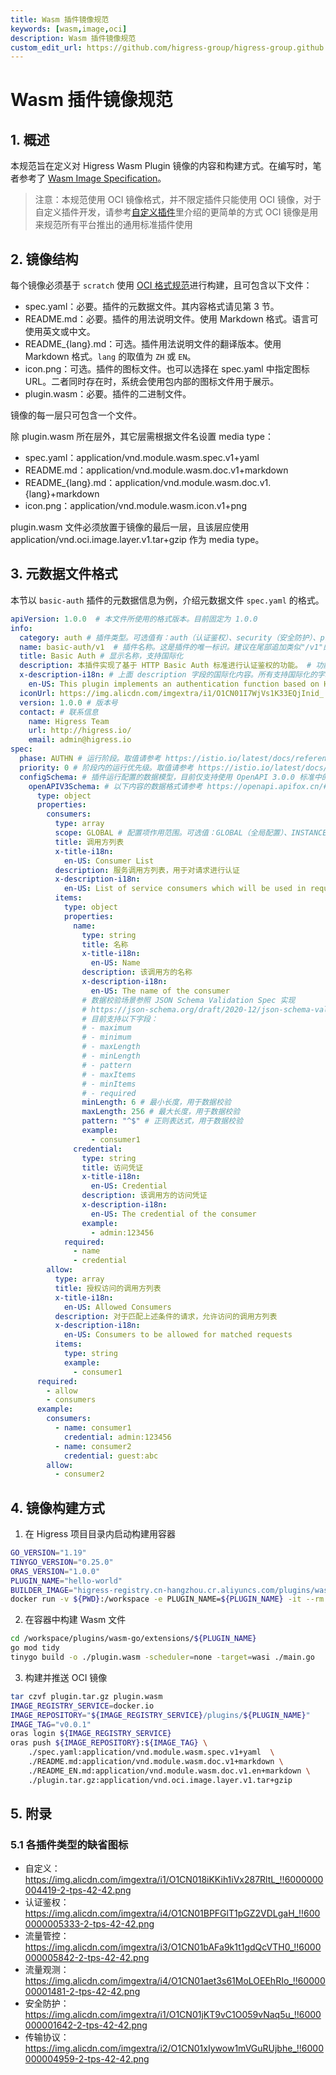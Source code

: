 ```yaml
---
title: Wasm 插件镜像规范
keywords: [wasm,image,oci]
description: Wasm 插件镜像规范
custom_edit_url: https://github.com/higress-group/higress-group.github.io/blob/main/i18n/zh-cn/docusaurus-plugin-content-docs/current/user/wasm-image-spec.md
---
```


# Wasm 插件镜像规范

## 1. 概述

本规范旨在定义对 Higress Wasm Plugin 镜像的内容和构建方式。在编写时，笔者参考了 [Wasm Image Specification](https://github.com/solo-io/wasm/blob/master/spec/spec-compat.md)。

> 注意：本规范使用 OCI 镜像格式，并不限定插件只能使用 OCI 镜像，对于自定义插件开发，请参考[自定义插件](../plugins/custom.md)里介绍的更简单的方式
> OCI 镜像是用来规范所有平台推出的通用标准插件使用


## 2. 镜像结构

每个镜像必须基于 `scratch` 使用 [OCI 格式规范](https://github.com/opencontainers/image-spec)进行构建，且可包含以下文件：

- spec.yaml：必要。插件的元数据文件。其内容格式请见第 3 节。
- README.md：必要。插件的用法说明文件。使用 Markdown 格式。语言可使用英文或中文。
- README_{lang}.md：可选。插件用法说明文件的翻译版本。使用 Markdown 格式。`lang` 的取值为 `ZH` 或 `EN`。
- icon.png：可选。插件的图标文件。也可以选择在 spec.yaml 中指定图标 URL。二者同时存在时，系统会使用包内部的图标文件用于展示。
- plugin.wasm：必要。插件的二进制文件。

镜像的每一层只可包含一个文件。

除 plugin.wasm 所在层外，其它层需根据文件名设置 media type：

- spec.yaml：application/vnd.module.wasm.spec.v1+yaml 
- README.md：application/vnd.module.wasm.doc.v1+markdown
- README_{lang}.md：application/vnd.module.wasm.doc.v1.{lang}+markdown
- icon.png：application/vnd.module.wasm.icon.v1+png

plugin.wasm 文件必须放置于镜像的最后一层，且该层应使用 application/vnd.oci.image.layer.v1.tar+gzip 作为 media type。

## 3. 元数据文件格式

本节以 `basic-auth` 插件的元数据信息为例，介绍元数据文件 `spec.yaml` 的格式。

```yaml
apiVersion: 1.0.0  # 本文件所使用的格式版本。目前固定为 1.0.0
info:
  category: auth # 插件类型。可选值有：auth（认证鉴权）、security（安全防护）、protocol（协议转换）、flow-control（流量控制）、flow-monitor（流量观测）、custom（自定义）
  name: basic-auth/v1  # 插件名称。这是插件的唯一标识。建议在尾部追加类似"/v1"的版本号，以便应对后续不兼容升级的场景
  title: Basic Auth # 显示名称，支持国际化
  description: 本插件实现了基于 HTTP Basic Auth 标准进行认证鉴权的功能。 # 功能描述，支持国际化
  x-description-i18n: # 上面 description 字段的国际化内容。所有支持国际化的字段均可使用"x-{name}-i18n"的方式添加国际化内容
    en-US: This plugin implements an authentication function based on HTTP Basic Auth standard.
  iconUrl: https://img.alicdn.com/imgextra/i1/O1CN01I7WjVs1K33EQjInid_!!6000000001107-2-tps-960-290.png # 可选，插件的图标文件 URL。
  version: 1.0.0 # 版本号
  contact: # 联系信息
    name: Higress Team
    url: http://higress.io/
    email: admin@higress.io
spec:
  phase: AUTHN # 运行阶段。取值请参考 https://istio.io/latest/docs/reference/config/proxy_extensions/wasm-plugin/#PluginPhase
  priority: 0 # 阶段内的运行优先级。取值请参考 https://istio.io/latest/docs/reference/config/proxy_extensions/wasm-plugin/#WasmPlugin
  configSchema: # 插件运行配置的数据模型，目前仅支持使用 OpenAPI 3.0.0 标准中的 Schema 格式进行定义
    openAPIV3Schema: # 以下内容的数据格式请参考 https://openapi.apifox.cn/#schema-%E5%AF%B9%E8%B1%A1 。部分显示用字段支持国际化。
      type: object
      properties:
        consumers:
          type: array
          scope: GLOBAL # 配置项作用范围。可选值：GLOBAL（全局配置）、INSTANCE（实例级配置，即在关联路由、域名时的配置）、ALL（全局、实例皆可配置）。可空。缺省值为 INSTANCE。
          title: 调用方列表
          x-title-i18n:
            en-US: Consumer List
          description: 服务调用方列表，用于对请求进行认证
          x-description-i18n:
            en-US: List of service consumers which will be used in request authentication
          items:
            type: object
            properties:
              name:
                type: string
                title: 名称
                x-title-i18n:
                  en-US: Name
                description: 该调用方的名称
                x-description-i18n:
                  en-US: The name of the consumer
                # 数据校验场景参照 JSON Schema Validation Spec 实现
                # https://json-schema.org/draft/2020-12/json-schema-validation.html
                # 目前支持以下字段：
                # - maximum
                # - minimum
                # - maxLength
                # - minLength
                # - pattern
                # - maxItems
                # - minItems
                # - required
                minLength: 6 # 最小长度，用于数据校验
                maxLength: 256 # 最大长度，用于数据校验
                pattern: "^$" # 正则表达式，用于数据校验
                example:
                  - consumer1
              credential:
                type: string
                title: 访问凭证
                x-title-i18n:
                  en-US: Credential
                description: 该调用方的访问凭证
                x-description-i18n:
                  en-US: The credential of the consumer
                example:
                  - admin:123456
            required:
              - name
              - credential
        allow:
          type: array
          title: 授权访问的调用方列表
          x-title-i18n:
            en-US: Allowed Consumers
          description: 对于匹配上述条件的请求，允许访问的调用方列表
          x-description-i18n:
            en-US: Consumers to be allowed for matched requests
          items:
            type: string
            example:
              - consumer1
      required:
        - allow
        - consumers
      example:
        consumers:
          - name: consumer1
            credential: admin:123456
          - name: consumer2
            credential: guest:abc
        allow:
          - consumer2
```

## 4. 镜像构建方式

1. 在 Higress 项目目录内启动构建用容器

```bash
GO_VERSION="1.19"
TINYGO_VERSION="0.25.0"
ORAS_VERSION="1.0.0"
PLUGIN_NAME="hello-world"
BUILDER_IMAGE="higress-registry.cn-hangzhou.cr.aliyuncs.com/plugins/wasm-go-builder:go${GO_VERSION}-tinygo${TINYGO_VERSION}-oras${ORAS_VERSION}"
docker run -v ${PWD}:/workspace -e PLUGIN_NAME=${PLUGIN_NAME} -it --rm  /bin/bash
```

2. 在容器中构建 Wasm 文件

```bash
cd /workspace/plugins/wasm-go/extensions/${PLUGIN_NAME}
go mod tidy
tinygo build -o ./plugin.wasm -scheduler=none -target=wasi ./main.go
```

3. 构建并推送 OCI 镜像

```bash
tar czvf plugin.tar.gz plugin.wasm
IMAGE_REGISTRY_SERVICE=docker.io
IMAGE_REPOSITORY="${IMAGE_REGISTRY_SERVICE}/plugins/${PLUGIN_NAME}"
IMAGE_TAG="v0.0.1"
oras login ${IMAGE_REGISTRY_SERVICE}
oras push ${IMAGE_REPOSITORY}:${IMAGE_TAG} \
    ./spec.yaml:application/vnd.module.wasm.spec.v1+yaml  \
    ./README.md:application/vnd.module.wasm.doc.v1+markdown \
    ./README_EN.md:application/vnd.module.wasm.doc.v1.en+markdown \
    ./plugin.tar.gz:application/vnd.oci.image.layer.v1.tar+gzip
```

## 5. 附录

### 5.1 各插件类型的缺省图标

- 自定义：https://img.alicdn.com/imgextra/i1/O1CN018iKKih1iVx287RltL_!!6000000004419-2-tps-42-42.png
- 认证鉴权：https://img.alicdn.com/imgextra/i4/O1CN01BPFGlT1pGZ2VDLgaH_!!6000000005333-2-tps-42-42.png
- 流量管控：https://img.alicdn.com/imgextra/i3/O1CN01bAFa9k1t1gdQcVTH0_!!6000000005842-2-tps-42-42.png
- 流量观测：https://img.alicdn.com/imgextra/i4/O1CN01aet3s61MoLOEEhRIo_!!6000000001481-2-tps-42-42.png
- 安全防护：https://img.alicdn.com/imgextra/i1/O1CN01jKT9vC1O059vNaq5u_!!6000000001642-2-tps-42-42.png
- 传输协议：https://img.alicdn.com/imgextra/i2/O1CN01xIywow1mVGuRUjbhe_!!6000000004959-2-tps-42-42.png
